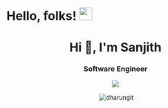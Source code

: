 # Hello, folks! <img src="https://raw.githubusercontent.com/MartinHeinz/MartinHeinz/master/wave.gif" width="30px">

<h1 align="center">Hi 👋, I'm Sanjith</h1>
<h3 align="center">Software Engineer</h3>


<p align="center"><img src="https://github-readme-stats.vercel.app/api/top-langs/?username=devsanjithm&layout=compact" /></p>
<p align="center">&nbsp;<img align="center" src="https://github-readme-stats.vercel.app/api?username=devsanjithm&show_icons=true&locale=en" alt="dharungit" /></p>
